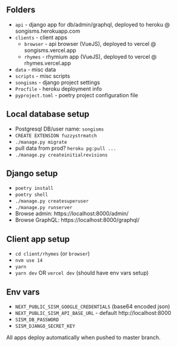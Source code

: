 ## Folders
* `api` - django app for db/admin/graphql, deployed to heroku @ songisms.herokuapp.com
* `clients` - client apps
  * `browser` - api browser (VueJS), deployed to vercel @ songisms.vercel.app
  * `rhymes` - rhymium app (VueJS), deployed to vercel @ rhymes.vercel.app
* `data` - misc data
* `scripts` - misc scripts
* `songisms` - django project settings
* `Procfile` - heroku deployment info
* `pyproject.toml` - poetry project configuration file

## Local database setup
* Postgresql DB/user name: `songisms`
* `CREATE EXTENSION fuzzystrmatch`
* `./manage.py migrate`
* pull data from prod? `heroku pg:pull ...`
* `./manage.py createinitialrevisions`

## Django setup
* `poetry install`
* `poetry shell`
* `./manage.py createsuperuser`
* `./manage.py runserver`
* Browse admin: https://localhost:8000/admin/
* Browse GraphQL: https://localhost:8000/graphql/

## Client app setup
* `cd client/rhymes` (or `browser`)
* `nvm use 14`
* `yarn`
* `yarn dev` OR `vercel dev` (should have env vars setup)

## Env vars
* `NEXT_PUBLIC_SISM_GOOGLE_CREDENTIALS` (base64 encoded json)
* `NEXT_PUBLIC_SISM_API_BASE_URL` - default http://localhost:8000
* `SISM_DB_PASSWORD`
* `SISM_DJANGO_SECRET_KEY`

All apps deploy automatically when pushed to master branch.

